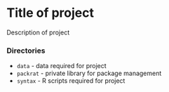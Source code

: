 # Title of project
Description of project

### Directories
  * `data` - data required for project
  * `packrat` - private library for package management
  * `syntax` - R scripts required for project
